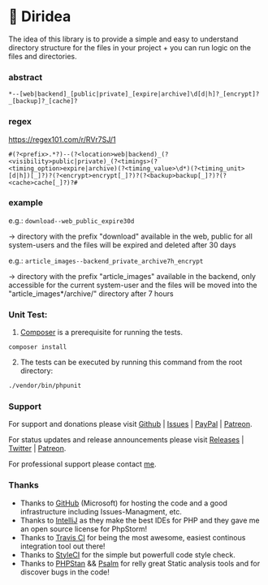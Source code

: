 
# :file_folder: Diridea

The idea of this library is to provide a simple and easy to understand directory structure for the files in your project + you can run logic on the files and directories.

### abstract

```*--[web|backend]_[public|private]_[expire|archive]\d[d|h]?_[encrypt]?_[backup]?_[cache]?```

### regex

https://regex101.com/r/RVr7SJ/1

```#(?<prefix>.*?)--(?<location>web|backend)_(?<visibility>public|private)_(?<timings>(?<timing_option>expire|archive)(?<timing_value>\d*)(?<timing_unit>[d|h])[_]?)?(?<encrypt>encrypt[_]?)?(?<backup>backup[_]?)?(?<cache>cache[_]?)?#```

### example

e.g.: ```download--web_public_expire30d```

-> directory with the prefix "download" available in the web, public for all system-users and the files will be expired and deleted after 30 days

e.g.: ```article_images--backend_private_archive7h_encrypt```

-> directory with the prefix "article_images" available in the backend, only accessible for the current system-user and the files will be moved into the "article_images*/archive/" directory after 7 hours


### Unit Test:

1) [Composer](https://getcomposer.org) is a prerequisite for running the tests.

```
composer install
```

2) The tests can be executed by running this command from the root directory:

```bash
./vendor/bin/phpunit
```


### Support

For support and donations please visit [Github](https://github.com/voku/diridea/) | [Issues](https://github.com/voku/diridea/issues) | [PayPal](https://paypal.me/moelleken) | [Patreon](https://www.patreon.com/voku).

For status updates and release announcements please visit [Releases](https://github.com/voku/diridea/releases) | [Twitter](https://twitter.com/suckup_de) | [Patreon](https://www.patreon.com/voku/posts).

For professional support please contact [me](https://about.me/voku).

### Thanks

- Thanks to [GitHub](https://github.com) (Microsoft) for hosting the code and a good infrastructure including Issues-Managment, etc.
- Thanks to [IntelliJ](https://www.jetbrains.com) as they make the best IDEs for PHP and they gave me an open source license for PhpStorm!
- Thanks to [Travis CI](https://travis-ci.com/) for being the most awesome, easiest continous integration tool out there!
- Thanks to [StyleCI](https://styleci.io/) for the simple but powerfull code style check.
- Thanks to [PHPStan](https://github.com/phpstan/phpstan) && [Psalm](https://github.com/vimeo/psalm) for relly great Static analysis tools and for discover bugs in the code!
